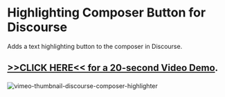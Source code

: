 # Highlighting Composer Button for Discourse

Adds a text highlighting button to the composer in Discourse.

## <p><a href="https://vimeo.com/860540857">>>CLICK HERE<< for a 20-second Video Demo</a>.</p>

![vimeo-thumbnail-discourse-composer-highlighter](https://github.com/denvergeeks/discourse-highlight-wrap-theme-component/assets/322529/c72cc844-4dfa-4547-b406-a5d81adadfec)


